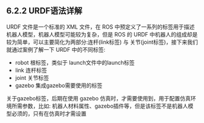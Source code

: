 ## 6.2.2 URDF语法详解

URDF 文件是一个标准的 XML 文件，在 ROS 中预定义了一系列的标签用于描述机器人模型，机器人模型可能较为复杂，但是 ROS 的 URDF 中机器人的组成却是较为简单，可以主要简化为两部分:连杆\(link标签\) 与 关节\(joint标签\)，接下来我们就通过案例了解一下 URDF 中的不同标签:

* robot 根标签，类似于 launch文件中的launch标签
* link 连杆标签
* joint 关节标签
* gazebo 集成gazebo需要使用的标签

关于gazebo标签，后期在使用 gazebo 仿真时，才需要使用到，用于配置仿真环境所需参数，比如: 机器人材料属性、gazebo插件等，但是该标签不是机器人模型必须的，只有在仿真时才需设置

#### 

#### 



